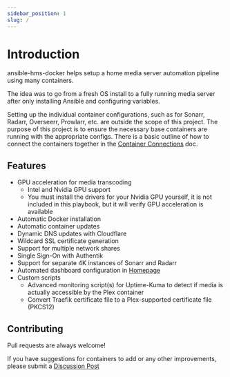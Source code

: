 ```yaml
---
sidebar_position: 1
slug: /
---
```


# Introduction

ansible-hms-docker helps setup a home media server automation pipeline using many containers.

The idea was to go from a fresh OS install to a fully running media server after only installing Ansible and configuring variables.

Setting up the individual container configurations, such as for Sonarr, Radarr, Overseerr, Prowlarr, etc. are outside the scope of this project. The purpose of this project is to ensure the necessary base containers are running with the appropriate configs. There is a basic outline of how to connect the containers together in the [Container Connections](./Examples/container-connections.md) doc.

## Features

- GPU acceleration for media transcoding
  - Intel and Nvidia GPU support
  - You must install the drivers for your Nvidia GPU yourself, it is not included in this playbook, but it will verify GPU acceleration is available
- Automatic Docker installation
- Automatic container updates
- Dynamic DNS updates with Cloudflare
- Wildcard SSL certificate generation
- Support for multiple network shares
- Single Sign-On with Authentik
- Support for separate 4K instances of Sonarr and Radarr
- Automated dashboard configuration in [Homepage](https://gethomepage.dev/)
- Custom scripts
  - Advanced monitoring script(s) for Uptime-Kuma to detect if media is actually accessible by the Plex container
  - Convert Traefik certificate file to a Plex-supported certificate file (PKCS12)

## Contributing

Pull requests are always welcome!

If you have suggestions for containers to add or any other improvements, please submit a [Discussion Post](https://github.com/ahembree/ansible-hms-docker/discussions)
